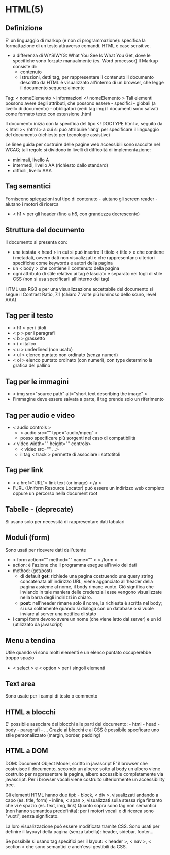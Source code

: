 # HTML(5)
## Definizione
E' un linguaggio di markup (e non di programmazione): specifica la formattazione di un testo attraverso comandi. HTML è case sensitive.
- a differenza di WYSIWYG: What You See Is What You Get, dove le specifiche sono forzate manualmente (es. Word processor)
Il Markup consiste di:
	- contenuto
	- istruzioni, detti tag, per rappresentare il contenuto
Il documento descritto da HTML è visualizzato all'interno di un browser, che legge il documento sequenzialmente

Tag: < nomeElemento > informazioni </ nomeElemento >
Tali elementi possono avere degli attributi, che possono essere
	- specifici
	- globali (a livello di documento)
	- obbligatori (vedi tag img)
I documenti sono salvati come formato testo con estensione .html

Il documento inizia con la specifica del tipo <! DOCTYPE html >, seguito da < html >< /html >
a cui si può attribuire 'lang' per specificare il linguaggio del documento (richiesto per tecnologie assistive)

Le linee guida per costruire delle pagine web accessibili sono raccolte nel WCAG; tali regole si dividono in livelli di difficoltà di implementazione:
- minimali, livello A
- intermedi, livello AA (richiesto dallo standard)
- difficili, livello AAA

## Tag semantici
Forniscono spiegazioni sul tipo di contenuto
	- aiutano gli screen reader
	- aiutano i motori di ricerca
- < h1 > per gli header (fino a h6, con grandezza decrescente)

## Struttura del documento
Il documento si presenta con:
- una testata < head > in cui si può inserire il titolo < title > e che contiene i metadati, ovvero dati non visualizzati e che rappresentano ulteriori specifiche come keywords e autori della pagina
- un < body > che contiene il contenuto della pagina
- ogni attributo di stile relativo ai tag è lasciato e separato nei fogli di stile CSS (non si usa specificarli all'interno dei tag)

HTML usa RGB e per una visualizzazione accettabile del documento si segue il Contrast Ratio, 7:1 (chiaro 7 volte più luminoso dello scuro, level AAA)

## Tag per il testo
- < h1 > per i titoli
- < p > per i paragrafi
- < b > grassetto
- < i > italico
- < u > underlined (non usato)
- < ul > elenco puntato non ordinato (senza numeri)
- < ol > elenco puntato ordinato (con numeri), con type determino la grafica del pallino

## Tag per le immagini
- < img src="source path" alt="short text describing the image" >
- l'immagine deve essere salvata a parte, il tag prende solo un riferimento

## Tag per audio e video
- < audio controls >
	- < audio src="" type="audio/mpeg" >
	- posso specificare più sorgenti nel caso di compatibilità
- < video width="" height="" controls>
	- < video src="" ...>
	- il tag < track > permette di associare i sottotitoli

## Tag per link
- < a href="URL"> link text (or image) < /a >
- l'URL (Uniform Resource Locator) può essere un indirizzo web completo oppure un percorso nella document root

## Tabelle - (deprecate)
Si usano solo per necessità di rappresentare dati tabulari

## Moduli (form)
Sono usati per ricevere dati dall'utente
- < form action="" method="" name="" > < /form >
- action: è l'azione che il programma esegue all'invio dei dati
- method: (get/post) 
	- di default **get**: richiede una pagina costruendo una query string concatenata all'indirizzo URL, viene agganciato all'header della pagina assieme al nome, il body rimane vuoto. Ciò significa che inviando in tale maniera delle credenziali esse vengono visualizzate nella barra degli indirizzi in chiaro.
	- **post**: nell'header rimane solo il nome, la richiesta è scritta nel body; si usa solitamente quando si dialoga con un database o si vuole inviare al server una notifica di stato
- i campi form devono avere un nome (che viene letto dal server) e un id (utilizzato da javascript)

## Menu a tendina
Utile quando vi sono molti elementi e un elenco puntato occuperebbe troppo spazio
- < select > e < option > per i singoli elementi

## Text area
Sono usate per i campi di testo o commento

## HTML a blocchi
E' possibile associare dei blocchi alle parti del documento:
	- html
	- head
	- body
	- paragrafi
	- ...
Grazie ai blocchi e al CSS è possibile specficare uno stile personalizzato (margin, border, padding)

## HTML a DOM
DOM: Document Object Model, scritto in javascript
E' il browser che costruisce il documento, secondo un albero: sotto al body un albero viene costruito per rappresentare la pagina, albero accessible completamente via javascript.
Per i browser vocali viene costruito ulteriormente un accessibility tree.

Gli elementi HTML hanno due tipi:
	- block, < div >, visualizzati andando a capo (es. title, form)
	- inline, < span >, visualizzati sulla stessa riga fintanto che vi è spazio (es. text, img, link)
Quanto sopra sono tag non semantici (non hanno semantica predefinita): per i motori vocali e di ricerca sono "vuoti", senza significato.

La loro visualizzazione può essere modificata tramite CSS. Sono usati per definire il layouyt della pagina (senza tabella): header, sidebar, footer...

Se possibile si usano tag specifici per il layout: < header >, < nav >, < section > che sono semantici e anch'essi gestibili da CSS.
